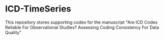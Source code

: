 # ICD-TimeSeries

This repository stores supporting codes for the manuscript "Are ICD Codes Reliable For Observational Studies? Assessing Coding Consistency For Data Quality"
